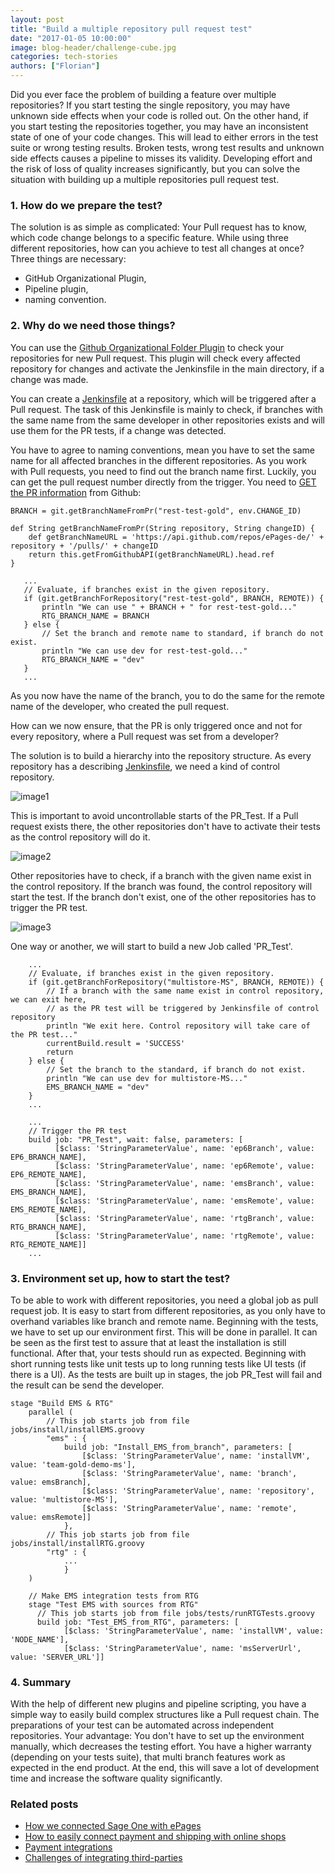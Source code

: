 ```yaml
---
layout: post
title: "Build a multiple repository pull request test"
date: "2017-01-05 10:00:00"
image: blog-header/challenge-cube.jpg
categories: tech-stories
authors: ["Florian"]
---
```


Did you ever face the problem of building a feature over multiple repositories? If you start testing the single repository, you may have unknown side effects when your code is rolled out. On the other hand, if you start testing the repositories together, you may have an inconsistent state of one of your code changes. This will lead to either errors in the test suite or wrong testing results. Broken tests, wrong test results and unknown side effects causes a pipeline to misses its validity.
Developing effort and the risk of loss of quality increases significantly, but you can solve the situation with building up a multiple repositories pull request test.

### 1. How do we prepare the test?
The solution is as simple as complicated: Your Pull request has to know, which code change belongs to a specific feature. While using
three different repositories, how can you achieve to test all changes at once? Three things are necessary:
* GitHub Organizational Plugin,
* Pipeline plugin,
* naming convention.

### 2. Why do we need those things?
You can use the [Github Organizational Folder Plugin](https://wiki.jenkins-ci.org/display/JENKINS/GitHub+Organization+Folder+Plugin) to check your repositories for new Pull request. This plugin will check every affected repository for changes and activate the Jenkinsfile in the main directory, if a change was made.

You can create a [Jenkinsfile](https://jenkins.io/doc/book/pipeline/jenkinsfile/) at a repository, which will be triggered after a Pull request. The task of this Jenkinsfile is mainly to check, if branches with the same name from the same developer in other repositories exists and will use them for the PR tests, if a change was detected.

You have to agree to naming conventions, mean you have to set the same name for all affected branches in the different repositories. As you work with Pull requests, you need to find out the branch name first. Luckily, you can get the pull request number directly from the trigger. You need to [GET the PR information](https://developer.github.com/v3/pulls/#get-a-single-pull-request) from Github:
````
BRANCH = git.getBranchNameFromPr("rest-test-gold", env.CHANGE_ID)
````
````
def String getBranchNameFromPr(String repository, String changeID) {
    def getBranchNameURL = 'https://api.github.com/repos/ePages-de/' + repository + '/pulls/' + changeID
    return this.getFromGithubAPI(getBranchNameURL).head.ref
}
````
 ````
    ...
    // Evaluate, if branches exist in the given repository.
    if (git.getBranchForRepository("rest-test-gold", BRANCH, REMOTE)) {
        println "We can use " + BRANCH + " for rest-test-gold..."
        RTG_BRANCH_NAME = BRANCH
    } else {
        // Set the branch and remote name to standard, if branch do not exist.
        println "We can use dev for rest-test-gold..."
        RTG_BRANCH_NAME = "dev"
    }
    ...
 ````
As you now have the name of the branch, you to do the same for the remote name of the developer, who created the pull request.

How can we now ensure, that the PR is only triggered once and not for every repository, where a Pull request was set from a developer?

The solution is to build a hierarchy into the repository structure. As every repository has a describing [Jenkinsfile](https://jenkins.io/doc/book/pipeline/jenkinsfile/), we need a kind of control repository.

![image1](florisarticle1.png "PR to control repository")

This is important to avoid uncontrollable starts of the PR_Test. If a Pull request exists there, the other repositories don't have to activate their tests as the control repository will do it.

![image2](florisarticle2.png "PR to other repository")

Other repositories have to check, if a branch with the given name exist in the control repository. If the branch was found, the control repository will start the test. If the branch don't exist, one of the other repositories has to trigger the PR test.

![image3](florisarticle3.png "PR to every repository")

One way or another, we will start to build a new Job called 'PR_Test'.

````
    ...
    // Evaluate, if branches exist in the given repository.
    if (git.getBranchForRepository("multistore-MS", BRANCH, REMOTE)) {
        // If a branch with the same name exist in control repository, we can exit here,
        // as the PR test will be triggered by Jenkinsfile of control repository
        println "We exit here. Control repository will take care of the PR test..."
        currentBuild.result = 'SUCCESS'
        return
    } else {
        // Set the branch to the standard, if branch do not exist.
        println "We can use dev for multistore-MS..."
        EMS_BRANCH_NAME = "dev"
    }
    ...
````
```
    ...
    // Trigger the PR test
    build job: "PR_Test", wait: false, parameters: [
          [$class: 'StringParameterValue', name: 'ep6Branch', value: EP6_BRANCH_NAME],
          [$class: 'StringParameterValue', name: 'ep6Remote', value: EP6_REMOTE_NAME],
          [$class: 'StringParameterValue', name: 'emsBranch', value: EMS_BRANCH_NAME],
          [$class: 'StringParameterValue', name: 'emsRemote', value: EMS_REMOTE_NAME],
          [$class: 'StringParameterValue', name: 'rtgBranch', value: RTG_BRANCH_NAME],
          [$class: 'StringParameterValue', name: 'rtgRemote', value: RTG_REMOTE_NAME]]
    ...
```

### 3. Environment set up, how to start the test?

To be able to work with different repositories, you need a global job as pull request job. It is easy to start from different repositories, as you only have to overhand variables like branch and remote name. Beginning with the tests, we have to set up our environment first. This will be done in parallel. It can be seen as the first test to assure that at least the installation is still functional. After that, your tests should run as expected. Beginning with short running tests like unit tests up to long running tests like UI tests (if there is a UI). As the tests are built up in stages, the job PR_Test will fail and the result can be send the developer.

````
stage "Build EMS & RTG"
    parallel (
        // This job starts job from file jobs/install/installEMS.groovy
        "ems" : {
            build job: "Install_EMS_from_branch", parameters: [
                [$class: 'StringParameterValue', name: 'installVM', value: 'team-gold-demo-ms'],
                [$class: 'StringParameterValue', name: 'branch', value: emsBranch],
                [$class: 'StringParameterValue', name: 'repository', value: 'multistore-MS'],
                [$class: 'StringParameterValue', name: 'remote', value: emsRemote]]
            },
        // This job starts job from file jobs/install/installRTG.groovy
        "rtg" : {
            ...
            }
    )
````

````
    // Make EMS integration tests from RTG
    stage "Test EMS with sources from RTG"
      // This job starts job from file jobs/tests/runRTGTests.groovy
      build job: "Test_EMS_from_RTG", parameters: [
            [$class: 'StringParameterValue', name: 'installVM', value: 'NODE_NAME'],
            [$class: 'StringParameterValue', name: 'msServerUrl', value: 'SERVER_URL']]
````

### 4. Summary

With the help of different new plugins and pipeline scripting, you have a simple way to easily build complex structures like a Pull request chain. The preparations of your test can be automated across independent repositories. Your advantage: You don't have to set up the environment manually, which decreases the testing effort. You have a higher warranty (depending on your tests suite), that multi branch features work as expected in the end product. At the end, this will save a lot of development time and increase the software quality significantly.


### Related posts

* [How we connected Sage One with ePages](https://developer.epages.com/blog/2016/08/12/how-we-connected-sageone-with-epages.html)
* [How to easily connect payment and shipping with online shops](https://developer.epages.com/blog/2016/08/02/how-to-easily-connect-payment-and-shipping-with-online-shops.html)
* [Payment integrations](https://developer.epages.com/blog/2015/11/03/payment-integrations.html)
* [Challenges of integrating third-parties](https://developer.epages.com/blog/2015/07/20/challenges-of-integrating-third-parties.html)
